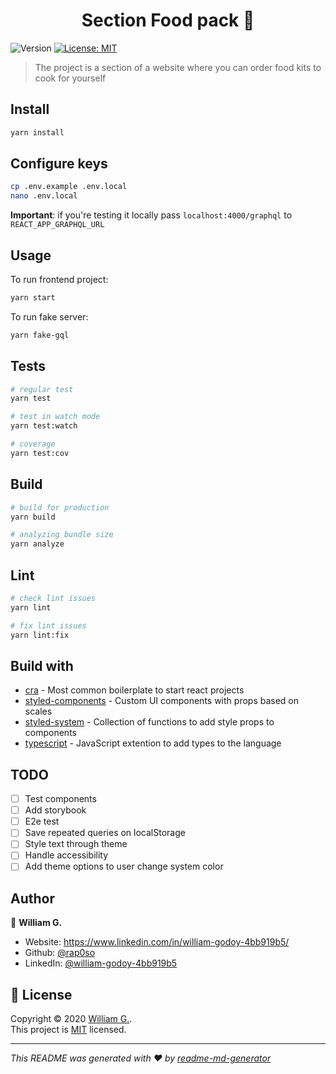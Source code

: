 <h1 align="center">Section Food pack 🍲</h1>
<p>
  <img alt="Version" src="https://img.shields.io/badge/version-0.1.0-blue.svg?cacheSeconds=2592000" />
  <a href="https://opensource.org/licenses/MIT" target="_blank">
    <img alt="License: MIT" src="https://img.shields.io/badge/License-MIT-yellow.svg" />
  </a>
</p>

> The project is a section of a website where you can order food kits to cook for yourself


## Install

```sh
yarn install
```

## Configure keys

```sh
cp .env.example .env.local
nano .env.local
```
**Important**: if you're testing it locally pass `localhost:4000/graphql` to `REACT_APP_GRAPHQL_URL`

## Usage

To run frontend project:   
```sh
yarn start
```
To run fake server:
```sh
yarn fake-gql
```

## Tests

```sh
# regular test
yarn test

# test in watch mode
yarn test:watch

# coverage
yarn test:cov
```

## Build

```sh
# build for production
yarn build

# analyzing bundle size
yarn analyze
```

## Lint

```sh
# check lint issues
yarn lint

# fix lint issues
yarn lint:fix
```

## Build with

- [cra](https://create-react-app.dev) - Most common boilerplate to start react
  projects
- [styled-components](https://www.styled-components.com) - Custom UI components
  with props based on scales
- [styled-system](https://styled-system.com) - Collection of functions to add
  style props to components
- [typescript](https://www.typescriptlang.org) - JavaScript extention to add
  types to the language

## TODO

- [ ] Test components
- [ ] Add storybook
- [ ] E2e test
- [ ] Save repeated queries on localStorage
- [ ] Style text through theme
- [ ] Handle accessibility
- [ ] Add theme options to user change system color

## Author

👤 **William G.**

- Website: https://www.linkedin.com/in/william-godoy-4bb919b5/
- Github: [@rap0so](https://github.com/rap0so)
- LinkedIn:
  [@william-godoy-4bb919b5](https://linkedin.com/in/william-godoy-4bb919b5)

## 📝 License

Copyright © 2020 [William G.](https://github.com/rap0so).<br /> This project is
[MIT](https://opensource.org/licenses/MIT) licensed.

---

_This README was generated with ❤️ by
[readme-md-generator](https://github.com/kefranabg/readme-md-generator)_

